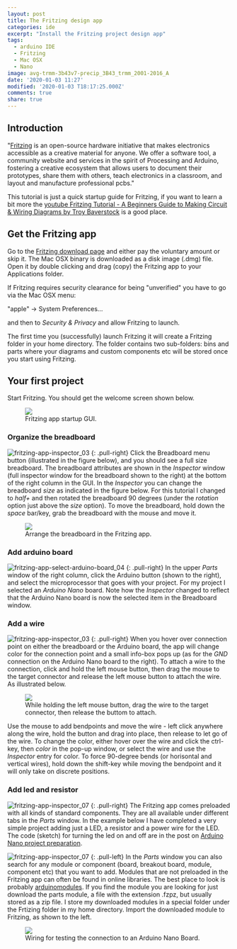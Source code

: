```yaml
---
layout: post
title: The Fritzing design app
categories: ide
excerpt: "Install the Fritzing project design app"
tags:
  - arduino IDE
  - Fritzing
  - Mac OSX
  - Nano
image: avg-trmm-3b43v7-precip_3B43_trmm_2001-2016_A
date: '2020-01-03 11:27'
modified: '2020-01-03 T18:17:25.000Z'
comments: true
share: true
---
```


## Introduction

"[Fritzing](https://fritzing.org/home/) is an open-source hardware initiative that makes electronics accessible as a creative material for anyone. We offer a software tool, a community website and services in the spirit of Processing and Arduino, fostering a creative ecosystem that allows users to document their prototypes, share them with others, teach electronics in a classroom, and layout and manufacture professional pcbs."

This tutorial is just a quick startup guide for <span class='app'>Fritzing</span>, if you want to learn a bit more the [youtube Fritzing Tutorial - A Beginners Guide to Making Circuit & Wiring Diagrams by Troy Baverstock](https://www.youtube.com/watch?v=-saXw1EipX0) is a good place.

## Get the Fritzing app

Go to the [Fritzing download page](https://fritzing.org/download/) and either pay the voluntary amount or skip it. The Mac OSX binary is downloaded as a disk image (<span class='app'>.dmg</span>) file. Open it by double clicking and drag (copy) the <span class='app'>Fritzing</span> app to your <span class='file'>Applications</span> folder.

If <span class='app'>Fritzing</span> requires security clearance for being "unverified" you have to go via the Mac OSX menu:

<span class='menu'>"apple" -> System Preferences... </span>

and then to _Security & Privacy_ and allow <span class='app'>Fritzing</span> to launch.

The first time you (successfully) launch <span class='app'>Fritzing</span> it will create a <span class='file'>Fritzing</span> folder in your home directory. The folder contains two sub-folders: <span class='file'>bins</span> and <span class='file'>parts</span> where your diagrams and custom components etc will be stored once you start using <span class='app'>Fritzing</span>.

## Your first project

Start <span class='app'>Fritzing</span>. You should get the welcome screen shown below.

<figure>
<img src="../../images/fritzing-app_01.png">
<figcaption> Fritzing app startup GUI.</figcaption>
</figure>

### Organize the breadboard

![fritzing-app-inspector_03](../../images/fritzing-app-inspector_03.png)
{: .pull-right}
Click the <span class='button'>Breadboard</span> menu button (illustrated in the figure below), and you should see a full size breadboard. The breadboard attributes are shown in the _Inspector_ window (full inspector window for the breadboard shown to the right) at the bottom of the right column in the GUI. In the _Inspector_ you can change the breadboard _size_ as indicated in the figure below. For this tutorial I changed to _half+_ and then rotated the breadboard 90 degrees (under the _rotation_ option just above the _size_ option). To move the breadboard, hold down the _space_ bar/key, grab the breadboard with the mouse and move it.

<figure>
<img src="../../images/fritzing-app_02.png">
<figcaption> Arrange the breadboard in the Fritzing app.</figcaption>
</figure>

### Add arduino board

![fritzing-app-select-arduino-board_04](../../images/fritzing-app-inspector_04.png)
{: .pull-right}
In the upper _Parts_ window of the right column, click the <span class='button'>Arduino</span> button (shown to the right), and select the microprocessor that goes with your project. For my project I selected an _Arduino Nano_ board. Note how the _Inspector_ changed to reflect that the Arduino Nano board is now the selected item in the Breadboard window.

### Add a wire

![fritzing-app-inspector_03](../../images/fritzing-app_05.png)
{: .pull-right}
When you hover over connection point on either the breadboard or the Arduino board, the app will change color for the connection point and a small info-box pops up (as for the _GND_ connection on the Arduino Nano board to the right). To attach a wire to the connection, click and hold the left mouse button, then drag the mouse to the target connector and release the left mouse button to attach the wire. As illustrated below.

<figure>
<img src="../../images/fritzing-app_06.png">
<figcaption> While holding the left mouse button, drag the wire to the target connector, then release the buttom to attach.</figcaption>
</figure>

Use the mouse to add bendpoints and move the wire - left click anywhere along the wire, hold the button and drag into place, then release to let go of the wire. To change the color, either hover over the wire and click the ctrl-key, then _color_ in the pop-up window, or select the wire and use the _Inspector_ entry for color. To force 90-degree bends (or horisontal and vertical wires), hold down the shift-key while moving the bendpoint and it will only take on discrete positions.

### Add led and resistor

![fritzing-app-inspector_07](../../images/fritzing-app_07.png)
{: .pull-right}
The <span class='app'>Fritzing</span> app comes preloaded with all kinds of standard components. They are all available under different tabs in the _Parts_ window. In the example below I have completed a very simple project adding just a LED, a resistor and a power wire for the LED. The code (sketch) for turning the led on and off are in the post on [Arduino Nano project preparation](../arduino-nano-setup).

![fritzing-app-inspector_07](../../images/fritzing-app_08.png)
{: .pull-left}
In the _Parts_ window you can also search for any module or component (board, breakout board, module, component etc) that you want to add. Modules that are not preloaded in the <span class='app'>Fritzing</span> app can often be found in online libraries. The best place to look is probably [arduinomodules](https://arduinomodules.info). If you find the module you are looking for just download the parts module, a file with the extension <span class='file'>.fzpz</span>, but usually stored as a <span class='file'>zip</span> file. I store my downloaded modules in a special folder under the <span class='file'>Frtizing</span> folder in my home directory. Import the downloaded module to <span class='app'>Fritzing</span>, as shown to the left.

<figure>
<img src="../../images/nano-single-led-d7_bb.png">
<figcaption> Wiring for testing the connection to an Arduino Nano Board.</figcaption>
</figure>
